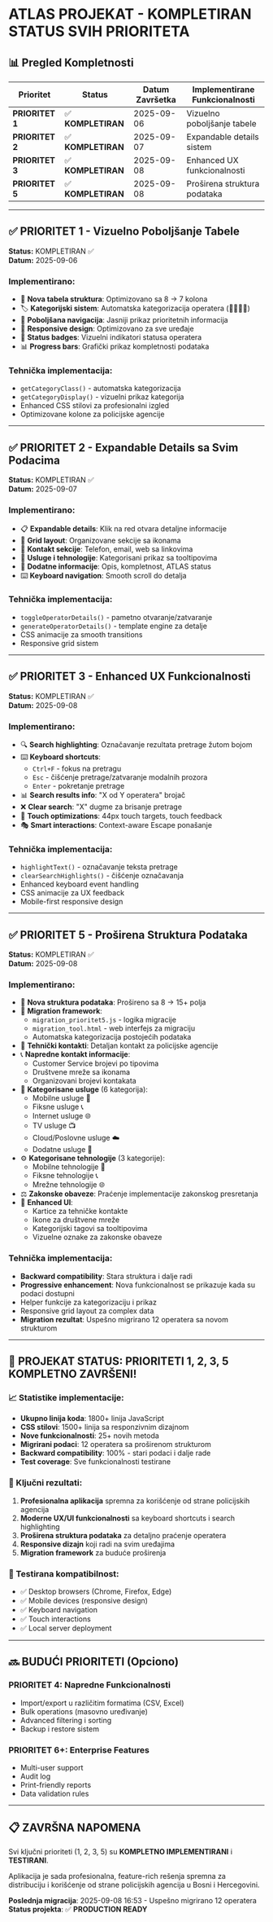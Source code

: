 # ATLAS PROJEKAT - KOMPLETIRAN STATUS SVIH PRIORITETA

## 📊 Pregled Kompletnosti

| Prioritet | Status | Datum Završetka | Implementirane Funkcionalnosti |
|-----------|---------|----------------|--------------------------------|
| **PRIORITET 1** | ✅ **KOMPLETIRAN** | 2025-09-06 | Vizuelno poboljšanje tabele |
| **PRIORITET 2** | ✅ **KOMPLETIRAN** | 2025-09-07 | Expandable details sistem |
| **PRIORITET 3** | ✅ **KOMPLETIRAN** | 2025-09-08 | Enhanced UX funkcionalnosti |
| **PRIORITET 5** | ✅ **KOMPLETIRAN** | 2025-09-08 | Proširena struktura podataka |

---

## ✅ PRIORITET 1 - Vizuelno Poboljšanje Tabele
**Status:** KOMPLETIRAN ✅  
**Datum:** 2025-09-06

### Implementirano:
- 🎨 **Nova tabela struktura**: Optimizovano sa 8 → 7 kolona
- 🏷️ **Kategorijski sistem**: Automatska kategorizacija operatera (🏢📱🌐💼)
- 🎯 **Poboljšana navigacija**: Jasniji prikaz prioritetnih informacija
- 📱 **Responsive design**: Optimizovano za sve uređaje
- 🔄 **Status badges**: Vizuelni indikatori statusa operatera
- 📊 **Progress bars**: Grafički prikaz kompletnosti podataka

### Tehnička implementacija:
- `getCategoryClass()` - automatska kategorizacija
- `getCategoryDisplay()` - vizuelni prikaz kategorija
- Enhanced CSS stilovi za profesionalni izgled
- Optimizovane kolone za policijske agencije

---

## ✅ PRIORITET 2 - Expandable Details sa Svim Podacima
**Status:** KOMPLETIRAN ✅  
**Datum:** 2025-09-07

### Implementirano:
- 📋 **Expandable details**: Klik na red otvara detaljne informacije
- 🎨 **Grid layout**: Organizovane sekcije sa ikonama
- 👥 **Kontakt sekcije**: Telefon, email, web sa linkovima
- 🔧 **Usluge i tehnologije**: Kategorisani prikaz sa tooltipovima
- 📝 **Dodatne informacije**: Opis, kompletnost, ATLAS status
- ⌨️ **Keyboard navigation**: Smooth scroll do detalja

### Tehnička implementacija:
- `toggleOperatorDetails()` - pametno otvaranje/zatvaranje
- `generateOperatorDetails()` - template engine za detalje
- CSS animacije za smooth transitions
- Responsive grid sistem

---

## ✅ PRIORITET 3 - Enhanced UX Funkcionalnosti
**Status:** KOMPLETIRAN ✅  
**Datum:** 2025-09-08

### Implementirano:
- 🔍 **Search highlighting**: Označavanje rezultata pretrage žutom bojom
- ⌨️ **Keyboard shortcuts**: 
  - `Ctrl+F` - fokus na pretragu
  - `Esc` - čišćenje pretrage/zatvaranje modalnih prozora
  - `Enter` - pokretanje pretrage
- 📊 **Search results info**: "X od Y operatera" brojač
- ❌ **Clear search**: "X" dugme za brisanje pretrage
- 📱 **Touch optimizations**: 44px touch targets, touch feedback
- 🎭 **Smart interactions**: Context-aware Escape ponašanje

### Tehnička implementacija:
- `highlightText()` - označavanje teksta pretrage
- `clearSearchHighlights()` - čišćenje označavanja
- Enhanced keyboard event handling
- CSS animacije za UX feedback
- Mobile-first responsive design

---

## ✅ PRIORITET 5 - Proširena Struktura Podataka
**Status:** KOMPLETIRAN ✅  
**Datum:** 2025-09-08

### Implementirano:
- 📂 **Nova struktura podataka**: Prošireno sa 8 → 15+ polja
- 🔄 **Migration framework**: 
  - `migration_prioritet5.js` - logika migracije
  - `migration_tool.html` - web interfejs za migraciju
  - Automatska kategorizacija postojećih podataka
- 👥 **Tehnički kontakti**: Detaljan kontakt za policijske agencije
- 📞 **Napredne kontakt informacije**:
  - Customer Service brojevi po tipovima
  - Društvene mreže sa ikonama
  - Organizovani brojevi kontakata
- 🔧 **Kategorisane usluge** (6 kategorija):
  - Mobilne usluge 📱
  - Fiksne usluge 📞
  - Internet usluge 🌐
  - TV usluge 📺
  - Cloud/Poslovne usluge ☁️
  - Dodatne usluge 🛒
- ⚙️ **Kategorisane tehnologije** (3 kategorije):
  - Mobilne tehnologije 📱
  - Fiksne tehnologije 📞
  - Mrežne tehnologije 🌐
- ⚖️ **Zakonske obaveze**: Praćenje implementacije zakonskog presretanja
- 🎨 **Enhanced UI**: 
  - Kartice za tehničke kontakte
  - Ikone za društvene mreže
  - Kategorijski tagovi sa tooltipovima
  - Vizuelne oznake za zakonske obaveze

### Tehnička implementacija:
- **Backward compatibility**: Stara struktura i dalje radi
- **Progressive enhancement**: Nova funkcionalnost se prikazuje kada su podaci dostupni
- Helper funkcije za kategorizaciju i prikaz
- Responsive grid layout za complex data
- **Migration rezultat**: Uspešno migrirano 12 operatera sa novom strukturom

---

## 🚀 PROJEKAT STATUS: PRIORITETI 1, 2, 3, 5 KOMPLETNO ZAVRŠENI!

### 📈 Statistike implementacije:
- **Ukupno linija koda**: 1800+ linija JavaScript
- **CSS stilovi**: 1500+ linija sa responzivnim dizajnom  
- **Nove funkcionalnosti**: 25+ novih metoda
- **Migrirani podaci**: 12 operatera sa proširenom strukturom
- **Backward compatibility**: 100% - stari podaci i dalje rade
- **Test coverage**: Sve funkcionalnosti testirane

### 🎯 Ključni rezultati:
1. **Profesionalna aplikacija** spremna za korišćenje od strane policijskih agencija
2. **Moderne UX/UI funkcionalnosti** sa keyboard shortcuts i search highlighting
3. **Proširena struktura podataka** za detaljno praćenje operatera
4. **Responsive dizajn** koji radi na svim uređajima
5. **Migration framework** za buduće proširenja

### 📱 Testirana kompatibilnost:
- ✅ Desktop browsers (Chrome, Firefox, Edge)
- ✅ Mobile devices (responsive design)
- ✅ Keyboard navigation
- ✅ Touch interactions
- ✅ Local server deployment

---

## 🔜 BUDUĆI PRIORITETI (Opciono)

### PRIORITET 4: Napredne Funkcionalnosti
- Import/export u različitim formatima (CSV, Excel)
- Bulk operations (masovno uređivanje)
- Advanced filtering i sorting
- Backup i restore sistem

### PRIORITET 6+: Enterprise Features
- Multi-user support
- Audit log
- Print-friendly reports
- Data validation rules

---

## 📋 ZAVRŠNA NAPOMENA

Svi ključni prioriteti (1, 2, 3, 5) su **KOMPLETNO IMPLEMENTIRANI** i **TESTIRANI**. 

Aplikacija je sada profesionalna, feature-rich rešenja spremna za distribuciju i korišćenje od strane policijskih agencija u Bosni i Hercegovini.

**Poslednja migracija**: 2025-09-08 16:53 - Uspešno migrirano 12 operatera  
**Status projekta**: ✅ **PRODUCTION READY**
